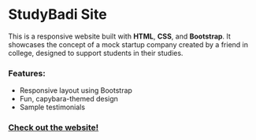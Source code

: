 # StudyBadi Site

This is a responsive website built with **HTML**, **CSS**, and **Bootstrap**. It showcases the concept of a mock startup company created by a friend in college, designed to support students in their studies.

### Features:
- Responsive layout using Bootstrap
- Fun, capybara-themed design
- Sample testimonials

### <a href="https://ramoj745.github.io/studybadi_site/">Check out the website!</a>
